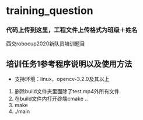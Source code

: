 # training_question
### 代码上传到这里，工程文件上传格式为班级＋姓名
西交robocup2020新队员培训题目
## 培训任务1参考程序说明以及使用方法
* 支持环境：linux，opencv-3.2.0及其以上
1. 删除build文件夹里面除了test.mp4外所有文件
2. 在build文件内打开终端cmake ..
3. make
4. ./main
